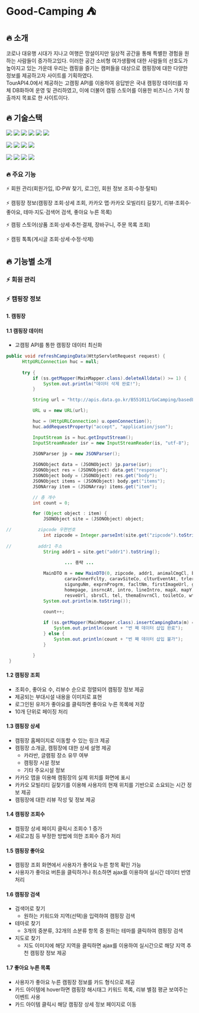 # Good-Camping :tent:


## :fire: 소개
코로나 대유행 시대가 지나고 여행은 망설이지만 일상적 공간을 통해 특별한 경험을 원하는 사람들이 증가하고있다. 이러한 공간 소비형 여가생활에 대한 사람들의 선호도가 높아지고 있는 가운데 우리는 캠핑을 즐기는 캠퍼들을 대상으로 캠핑장에 대한 다양한 정보를 제공하고자 사이트를 기획하였다.  
TourAPI4.0에서 제공하는 고캠핑 API를 이용하여 응답받은 국내 캠핑장 데이터를 자체 DB화하여 운영 및 관리하였고, 
이에 더불어 캠핑 스토어를 이용한 비즈니스 가치 창출까지 목표로 한 사이트이다. 

## :fire: 기술스택  
<img src="https://img.shields.io/badge/oracle-F80000?style=for-the-badge&logo=oracle&logoColor=white">  <img src="https://img.shields.io/badge/java-007396?style=for-the-badge&logo=java&logoColor=white">
<img src="https://img.shields.io/badge/html5-E34F26?style=for-the-badge&logo=html5&logoColor=white">
<img src="https://img.shields.io/badge/css3-1572B6?style=for-the-badge&logo=css3&logoColor=white">
<img src="https://img.shields.io/badge/javascript-F7DF1E?style=for-the-badge&logo=javascript&logoColor=white">
<img src="https://img.shields.io/badge/jquery-0769AD?style=for-the-badge&logo=jquery&logoColor=white">


<img src="https://img.shields.io/badge/spring-6DB33F?style=for-the-badge&logo=spring&logoColor=white"> <img src="https://img.shields.io/badge/apache maven-C71A36?style=for-the-badge&logo=apachetomcat&logoColor=white">
<img src="https://img.shields.io/badge/apache tomcat-F8DC75?style=for-the-badge&logo=apachetomcat&logoColor=black"> <img src="https://img.shields.io/badge/visual studio code-007ACC?style=for-the-badge&logo=visualstudio&logoColor=white">

<img src="https://img.shields.io/badge/github-181717?style=for-the-badge&logo=github&logoColor=white"> <img src="https://img.shields.io/badge/eclipse ide-525C86?style=for-the-badge&logo=eclipse&logoColor=white">
<img src="https://img.shields.io/badge/sourcetree-blue?style=for-the-badge&logo=sourcetree&logoColor=white"> 
<img src="https://img.shields.io/badge/discord-purple?style=for-the-badge&logo=discord&logoColor=white">  

### :fire: 주요 기능
:zap: 회원 관리(회원가입, ID·PW 찾기, 로그인, 회원 정보 조회·수정·탈퇴) 
  
:zap: 캠핑장 정보(캠핑장 조회·상세 조회, 카카오 맵·카카오 모빌리티 길찾기, 리뷰·조회수·좋아요, 테마·지도·검색어 검색, 좋아요 누른 목록)   
  
:zap: 캠핑 스토어(상품 조회·상세·추천·결제, 장바구니, 주문 목록 조회)  
  
:zap: 캠핑 톡톡(게시글 조회·상세·수정·삭제)    


## :fire: 기능별 소개
### :zap: 회원 관리

### :zap: 캠핑장 정보
  #### 1. 캠핑장
  #### 1.1 캠핑장 데이터 
  * 고캠핑 API를 통한 캠핑장 데이터 최신화
  ```java
  public void refreshCampingData(HttpServletRequest request) {
		HttpURLConnection huc = null;
    
		try {
			if (ss.getMapper(MainMapper.class).deleteAlldata() >= 1) {
				System.out.println("데이터 삭제 완료!");
			}

			String url = "http://apis.data.go.kr/B551011/GoCamping/basedList?MobileOS=WIN&MobileApp=Myapp&serviceKey=[개인 고유키]&_type=json&numOfRows=5000";

			URL u = new URL(url);

			huc = (HttpURLConnection) u.openConnection();
			huc.addRequestProperty("accept", "application/json");

			InputStream is = huc.getInputStream();
			InputStreamReader isr = new InputStreamReader(is, "utf-8");

			JSONParser jp = new JSONParser();
      
			JSONObject data = (JSONObject) jp.parse(isr);
			JSONObject res = (JSONObject) data.get("response");
			JSONObject body = (JSONObject) res.get("body");
			JSONObject items = (JSONObject) body.get("items");
			JSONArray item = (JSONArray) items.get("item");

			// 총 개수
			int count = 0;

			for (Object object : item) {
				JSONObject site = (JSONObject) object;

//			zipcode 우편번호
				int zipcode = Integer.parseInt(site.get("zipcode").toString().replace("-", ""));
        
//			addr1 주소
				String addr1 = site.get("addr1").toString();

                        ... 중략 ...
         
				MainDTO m = new MainDTO(0, zipcode, addr1, animalCmgCl, bizrno, brazierCl, caravAcmpnyAt,
						caravInnerFclty, caravSiteCo, clturEventAt, trlerAcmpnyAt, exprnProgrmAt, clturEvent, doNm,
						sigunguNm, exprnProgrm, facltNm, firstImageUrl, glampInnerFclty, glampSiteCo, gnrlSiteCo,
						homepage, insrncAt, intro, lineIntro, mapX, mapY, operDeCl, operPdCl, posblFcltyCl, resveCl,
						resveUrl, sbrsCl, tel, themaEnvrnCl, toiletCo, wtrplCo, tooltip, null, 0, 0, 0, 0, null, null);
				System.out.println(m.toString());
        
				count++;

				if (ss.getMapper(MainMapper.class).insertCampingData(m) == 1) {
					System.out.println(count + "번 째 데이터 삽입 완료");
				} else {
					System.out.println(count + "번 째 데이터 삽입 불가");
				}

			}
   }
   ```
   #### 1.2 캠핑장 조회
   * 조회수, 좋아요 수, 리뷰수 순으로 정렬되어 캠핑장 정보 제공
   * 제공되는 부대시설 내용을 이미지로 표현
   * 로그인된 유저가 좋아요를 클릭하면 좋아요 누른 목록에 저장
   * 10개 단위로 페이징 처리
   
   #### 1.3 캠핑장 상세
   * 캠핑장 홈페이지로 이동할 수 있는 링크 제공
   * 캠핑장 소개글, 캠핑장에 대한 상세 설명 제공
      - 카라반, 글램핑 장소 유무 여부
      - 캠핑장 시설 정보
      - 기타 주요시설 정보
   * 카카오 맵을 이용해 캠핑장의 실제 위치를 화면에 표시
   * 카카오 모빌리티 길찾기를 이용해 사용자의 현재 위치를 기반으로 소요되는 시간 정보 제공
   * 캠핑장에 대한 리뷰 작성 및 정보 제공
   
   #### 1.4 캠핑장 조회수
   * 캠핑장 상세 페이지 클릭시 조회수 1 증가
   * 새로고침 등 부정한 방법에 의한 조회수 증가 처리
   
   #### 1.5 캠핑장 좋아요
   * 캠핑장 조회 화면에서 사용자가 좋어요 누른 항목 확인 가능
   * 사용자가 좋아요 버튼을 클릭하거나 취소하면 ajax를 이용하여 실시간 데이터 반영 처리
   
   #### 1.6 캠핑장 검색
   * 검색어로 찾기
     - 원하는 키워드와 지역(선택)을 입력하여 캠핑장 검색
   * 테마로 찾기
     - 3개의 중분류, 32개의 소분류 항목 중 원하는 테마를 클릭하여 캠핑장 검색
   * 지도로 찾기
     - 지도 이미지에 해당 지역을 클릭하면 ajax를 이용하여 실시간으로 해당 지역 추천 캠핑장 정보 제공
   
   #### 1.7 좋아요 누른 목록
   * 사용자가 좋아요 누른 캠핑장 정보를 카드 형식으로 제공
   * 카드 아이템에 hover하면 캠핑장 해시태그 키워드 목록, 리뷰 별점 평균 보여주는 이벤트 사용
   * 카드 아이템 클릭시 해당 캠핑장 상세 정보 페이지로 이동
   
   

